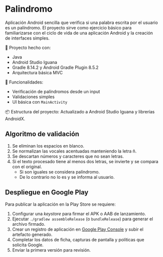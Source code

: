 # Palindromo

Aplicación Android sencilla que verifica si una palabra escrita por el usuario es un palíndromo. El proyecto sirve como ejercicio básico para familiarizarse con el ciclo de vida de una aplicación Android y la creación de interfaces simples.

📱 Proyecto hecho con:
- Java
- Android Studio Iguana
- Gradle 8.14.2 y Android Gradle Plugin 8.5.2
- Arquitectura básica MVC

🔧 Funcionalidades:
- Verificación de palíndromos desde un input
- Validaciones simples
- UI básica con `MainActivity`

📦 Estructura del proyecto:
Actualizado a Android Studio Iguana y librerías AndroidX.

## Algoritmo de validación

1. Se eliminan los espacios en blanco.
2. Se normalizan las vocales acentuadas manteniendo la letra ñ.
3. Se descartan números y caracteres que no sean letras.
4. Si el texto procesado tiene al menos dos letras, se invierte y se compara con el original.
   - Si son iguales se considera palíndromo.
   - De lo contrario no lo es y se informa al usuario.

## Despliegue en Google Play

Para publicar la aplicación en la Play Store se requiere:

1. Configurar una *keystore* para firmar el APK o AAB de lanzamiento.
2. Ejecutar `./gradlew assembleRelease` (o `bundleRelease`) para generar el archivo firmado.
3. Crear un registro de aplicación en [Google Play Console](https://play.google.com/console) y subir el artefacto generado.
4. Completar los datos de ficha, capturas de pantalla y políticas que solicita Google.
5. Enviar la primera versión para revisión.
